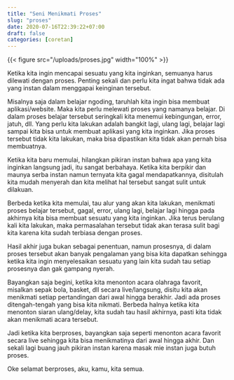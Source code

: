 ```yaml
---
title: "Seni Menikmati Proses"
slug: "proses"
date: 2020-07-16T22:39:22+07:00
draft: false
categories: [coretan]
---
```


{{< figure src="/uploads/proses.jpg" width="100%" >}}

Ketika kita ingin mencapai sesuatu yang kita inginkan, semuanya harus dilewati dengan proses. Penting sekali dan perlu kita ingat bahwa tidak ada yang instan dalam menggapai keinginan tersebut.

Misalnya saja dalam belajar ngoding, taruhlah kita ingin bisa membuat aplikasi/website. Maka kita perlu melewati proses yang namanya belajar. Di dalam proses belajar tersebut seringkali kita menemui kebingungan, error, jatuh, dll. Yang perlu kita lakukan adalah bangkit lagi, ulang lagi, belajar lagi sampai kita bisa untuk membuat aplikasi yang kita inginkan. Jika proses tersebut tidak kita lakukan, maka bisa dipastikan kita tidak akan pernah bisa membuatnya.

Ketika kita baru memulai, hilangkan pikiran instan bahwa apa yang kita inginkan langsung jadi, itu sangat berbahaya. Ketika kita berpikir dan maunya serba instan namun ternyata kita gagal mendapatkannya, disitulah kita mudah menyerah dan kita melihat hal tersebut sangat sulit untuk dilakuan.

Berbeda ketika kita memulai, tau alur yang akan kita lakukan, menikmati proses belajar tersebut, gagal, error, ulang lagi, belajar lagi hingga pada akhirnya kita bisa membuat sesuatu yang kita inginkan. Jika terus berulang kali kita lakukan, maka permasalahan tersebut tidak akan terasa sulit bagi kita karena kita sudah terbiasa dengan proses. 

Hasil akhir juga bukan sebagai penentuan, namun prosesnya, di dalam proses tersebut akan banyak pengalaman yang bisa kita dapatkan sehingga ketika kita ingin menyelesaikan sesuatu yang lain kita sudah tau setiap prosesnya dan gak gampang nyerah.

Bayangkan saja begini, ketika kita menonton acara olahraga favorit, misalkan sepak bola, basket, dll secara live/langsung, disitu kita akan menikmati setiap pertandingan dari awal hingga berakhir. Jadi ada proses ditengah-tengah yang bisa kita nikmati. Berbeda halnya ketika kita menonton siaran ulang/delay, kita sudah tau hasil akhirnya, pasti kita tidak akan menikmati acara tersebut.

Jadi ketika kita berproses, bayangkan saja seperti menonton acara favorit secara live sehingga kita bisa menikmatinya dari awal hingga akhir. Dan sekali lagi buang jauh pikiran instan karena masak mie instan juga butuh proses.

Oke selamat berproses, aku, kamu, kita semua.